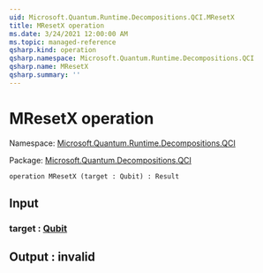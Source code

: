 ```yaml
---
uid: Microsoft.Quantum.Runtime.Decompositions.QCI.MResetX
title: MResetX operation
ms.date: 3/24/2021 12:00:00 AM
ms.topic: managed-reference
qsharp.kind: operation
qsharp.namespace: Microsoft.Quantum.Runtime.Decompositions.QCI
qsharp.name: MResetX
qsharp.summary: ''
---
```


# MResetX operation

Namespace: [Microsoft.Quantum.Runtime.Decompositions.QCI](xref:Microsoft.Quantum.Runtime.Decompositions.QCI)

Package: [Microsoft.Quantum.Decompositions.QCI](https://nuget.org/packages/Microsoft.Quantum.Decompositions.QCI)




```qsharp
operation MResetX (target : Qubit) : Result
```


## Input

### target : [Qubit](xref:microsoft.quantum.lang-ref.qubit)





## Output : __invalid<Result>__


